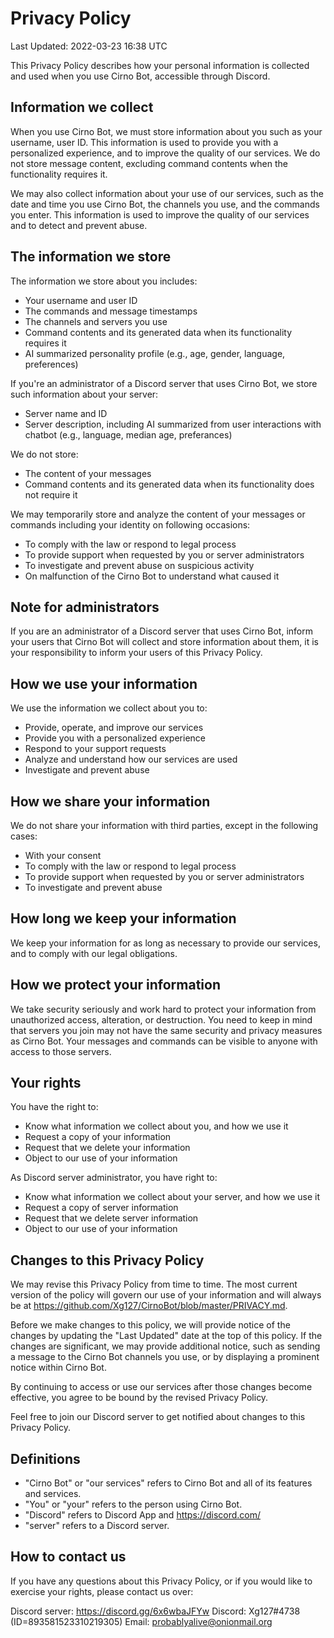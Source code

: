 # Privacy Policy

Last Updated: 2022-03-23 16:38 UTC

This Privacy Policy describes how your personal information is collected and used when you use Cirno Bot, accessible through Discord.

## Information we collect

When you use Cirno Bot, we must store information about you such as your username, user ID. This information is used to provide you with a personalized experience, and to improve the quality of our services. We do not store message content, excluding command contents when the functionality requires it.

We may also collect information about your use of our services, such as the date and time you use Cirno Bot, the channels you use, and the commands you enter. This information is used to improve the quality of our services and to detect and prevent abuse.

## The information we store

The information we store about you includes:

- Your username and user ID
- The commands and message timestamps
- The channels and servers you use
- Command contents and its generated data when its functionality requires it
- AI summarized personality profile (e.g., age, gender, language, preferences)

If you're an administrator of a Discord server that uses Cirno Bot, we store such information about your server:

- Server name and ID
- Server description, including AI summarized from user interactions with chatbot (e.g., language, median age, preferances)

We do not store:

- The content of your messages
- Command contents and its generated data when its functionality does not require it

We may temporarily store and analyze the content of your messages or commands including your identity on following occasions:

- To comply with the law or respond to legal process
- To provide support when requested by you or server administrators
- To investigate and prevent abuse on suspicious activity
- On malfunction of the Cirno Bot to understand what caused it

## Note for administrators

If you are an administrator of a Discord server that uses Cirno Bot, inform your users that Cirno Bot will collect and store information about them, it is your responsibility to inform your users of this Privacy Policy.

## How we use your information

We use the information we collect about you to:

- Provide, operate, and improve our services
- Provide you with a personalized experience
- Respond to your support requests
- Analyze and understand how our services are used
- Investigate and prevent abuse

## How we share your information

We do not share your information with third parties, except in the following cases:

- With your consent
- To comply with the law or respond to legal process
- To provide support when requested by you or server administrators
- To investigate and prevent abuse

## How long we keep your information

We keep your information for as long as necessary to provide our services, and to comply with our legal obligations.

## How we protect your information

We take security seriously and work hard to protect your information from unauthorized access, alteration, or destruction. You need to keep in mind that servers you join may not have the same security and privacy measures as Cirno Bot. Your messages and commands can be visible to anyone with access to those servers.

## Your rights

You have the right to:

- Know what information we collect about you, and how we use it
- Request a copy of your information
- Request that we delete your information
- Object to our use of your information

As Discord server administrator, you have right to:

- Know what information we collect about your server, and how we use it
- Request a copy of server information
- Request that we delete server information
- Object to our use of your information

## Changes to this Privacy Policy

We may revise this Privacy Policy from time to time. The most current version of the policy will govern our use of your information and will always be at https://github.com/Xg127/CirnoBot/blob/master/PRIVACY.md.

Before we make changes to this policy, we will provide notice of the changes by updating the "Last Updated" date at the top of this policy. If the changes are significant, we may provide additional notice, such as sending a message to the Cirno Bot channels you use, or by displaying a prominent notice within Cirno Bot.

By continuing to access or use our services after those changes become effective, you agree to be bound by the revised Privacy Policy.

Feel free to join our Discord server to get notified about changes to this Privacy Policy.

## Definitions

- "Cirno Bot" or "our services" refers to Cirno Bot and all of its features and services.
- "You" or "your" refers to the person using Cirno Bot.
- "Discord" refers to Discord App and https://discord.com/
- "server" refers to a Discord server.

## How to contact us

If you have any questions about this Privacy Policy, or if you would like to exercise your rights, please contact us over:

Discord server: https://discord.gg/6x6wbaJFYw
Discord: Xg127#4738 (ID=893581523310219305)
Email: probablyalive@onionmail.org
